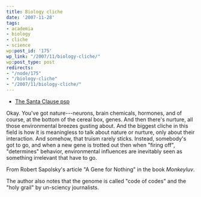 ```yaml
---
title: Biology cliche
date: '2007-11-28'
tags:
- academia
- biology
- cliche
- science
wp:post_id: '175'
wp_link: "/2007/11/biology-cliche/"
wp:post_type: post
redirects:
- "/node/175"
- "/biology-cliche"
- "/2007/11/biology-cliche/"
---
```


>

>

- [The Santa Clause psp](http://www.iucn-tftsg.org/?the_santa_clause)

Okay. You've got nature---neurons, brain chemicals, hormones, and of course, at the bottom of the cereal box, genes. And then there's nurture, all those environmental breezes gusting about. And the biggest cliche in this field is how it is meaningless to talk about nature or nurture, only about their interaction. And somehow, that truism rarely sticks. Instead, somebody's got to go, and when a new gene is trotted out then when "firing off", "determines" behavior, environmental influences are inevitably seen as something irrelevant that have to go.

From Robert Sapolsky's article "A Gene for Nothing" in the book _Monkeyluv_.

The author also notes that the genome is called "code of codes" and the "holy grail" by un-sciency journalists.
